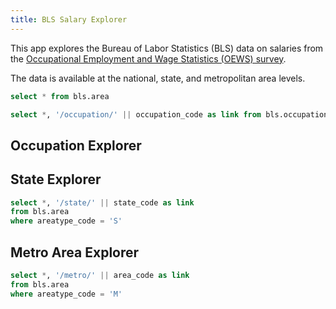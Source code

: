 ```yaml
---
title: BLS Salary Explorer
---
```


This app explores the Bureau of Labor Statistics (BLS) data on salaries from the [Occupational Employment and Wage Statistics (OEWS) survey](https://www.bls.gov/oes/). 

The data is available at the national, state, and metropolitan area levels.

```sql area
select * from bls.area
```

```sql occupation
select *, '/occupation/' || occupation_code as link from bls.occupation
```

## Occupation Explorer

<DataTable data={occupation} search link=link compact>
    <Column id=occupation_code />
    <Column id=occupation_name />
</DataTable>

## State Explorer

```sql state
select *, '/state/' || state_code as link 
from bls.area
where areatype_code = 'S'
```

<DataTable data={state} search link=link compact>
    <Column id=state_code />
    <Column id=area_name />
</DataTable>

## Metro Area Explorer

```sql metro
select *, '/metro/' || area_code as link
from bls.area
where areatype_code = 'M'
```

<DataTable data={metro} search link=link compact>
    <Column id=area_code />
    <Column id=area_name />
</DataTable>